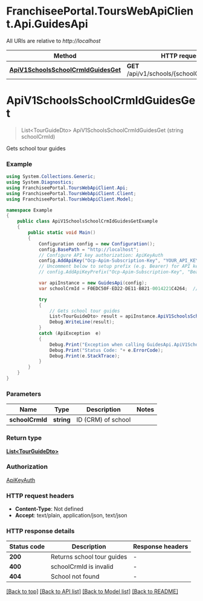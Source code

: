 # FranchiseePortal.ToursWebApiClient.Api.GuidesApi

All URIs are relative to *http://localhost*

Method | HTTP request | Description
------------- | ------------- | -------------
[**ApiV1SchoolsSchoolCrmIdGuidesGet**](GuidesApi.md#apiv1schoolsschoolcrmidguidesget) | **GET** /api/v1/schools/{schoolCrmId}/guides | Gets school tour guides


<a name="apiv1schoolsschoolcrmidguidesget"></a>
# **ApiV1SchoolsSchoolCrmIdGuidesGet**
> List&lt;TourGuideDto&gt; ApiV1SchoolsSchoolCrmIdGuidesGet (string schoolCrmId)

Gets school tour guides

### Example
```csharp
using System.Collections.Generic;
using System.Diagnostics;
using FranchiseePortal.ToursWebApiClient.Api;
using FranchiseePortal.ToursWebApiClient.Client;
using FranchiseePortal.ToursWebApiClient.Model;

namespace Example
{
    public class ApiV1SchoolsSchoolCrmIdGuidesGetExample
    {
        public static void Main()
        {
            Configuration config = new Configuration();
            config.BasePath = "http://localhost";
            // Configure API key authorization: ApiKeyAuth
            config.AddApiKey("Ocp-Apim-Subscription-Key", "YOUR_API_KEY");
            // Uncomment below to setup prefix (e.g. Bearer) for API key, if needed
            // config.AddApiKeyPrefix("Ocp-Apim-Subscription-Key", "Bearer");

            var apiInstance = new GuidesApi(config);
            var schoolCrmId = F0EDC50F-ED22-DE11-B821-0014221C4264;  // string | ID (CRM) of school

            try
            {
                // Gets school tour guides
                List<TourGuideDto> result = apiInstance.ApiV1SchoolsSchoolCrmIdGuidesGet(schoolCrmId);
                Debug.WriteLine(result);
            }
            catch (ApiException  e)
            {
                Debug.Print("Exception when calling GuidesApi.ApiV1SchoolsSchoolCrmIdGuidesGet: " + e.Message );
                Debug.Print("Status Code: "+ e.ErrorCode);
                Debug.Print(e.StackTrace);
            }
        }
    }
}
```

### Parameters

Name | Type | Description  | Notes
------------- | ------------- | ------------- | -------------
 **schoolCrmId** | **string**| ID (CRM) of school | 

### Return type

[**List&lt;TourGuideDto&gt;**](TourGuideDto.md)

### Authorization

[ApiKeyAuth](../README.md#ApiKeyAuth)

### HTTP request headers

 - **Content-Type**: Not defined
 - **Accept**: text/plain, application/json, text/json


### HTTP response details
| Status code | Description | Response headers |
|-------------|-------------|------------------|
| **200** | Returns school tour guides |  -  |
| **400** | schoolCrmId is invalid |  -  |
| **404** | School not found |  -  |

[[Back to top]](#) [[Back to API list]](../README.md#documentation-for-api-endpoints) [[Back to Model list]](../README.md#documentation-for-models) [[Back to README]](../README.md)

